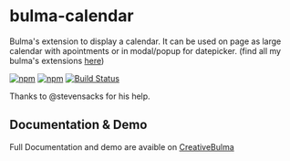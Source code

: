 # bulma-calendar
Bulma's extension to display a calendar. It can be used on page as large calendar with apointments or in modal/popup for datepicker.
(find all my bulma's extensions [here](https://wikiki.github.io/))

[![npm](https://img.shields.io/npm/v/bulma-calendar.svg)](https://www.npmjs.com/package/bulma-calendar)
[![npm](https://img.shields.io/npm/dm/bulma-calendar.svg)](https://www.npmjs.com/package/bulma-calendar)
[![Build Status](https://travis-ci.org/Wikiki/bulma-calendar.svg?branch=master)](https://travis-ci.org/Wikiki/bulma-calendar)

Thanks to @stevensacks for his help.

Documentation & Demo
---
Full Documentation and demo are avaible on [CreativeBulma](https://creativebulma.net/product/calendar/)
